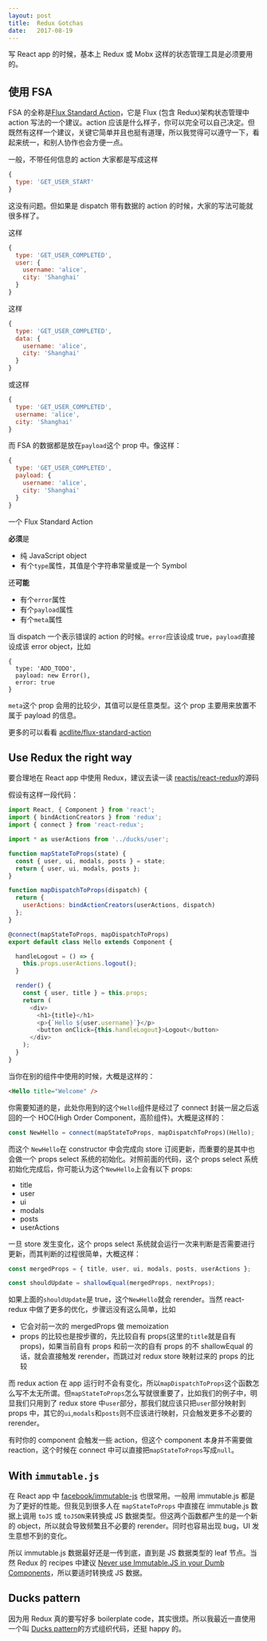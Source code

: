 ```yaml
---
layout: post
title:  Redux Gotchas
date:   2017-08-19
---
```


写 React app 的时候，基本上 Redux 或 Mobx 这样的状态管理工具是必须要用的。

## 使用 FSA

FSA 的全称是[Flux Standard Action](https://github.com/acdlite/flux-standard-action)，它是 Flux (包含 Redux)架构状态管理中 action 写法的一个建议。action 应该是什么样子，你可以完全可以自己决定。但既然有这样一个建议，关键它简单并且也挺有道理，所以我觉得可以遵守一下，看起来统一，和别人协作也会方便一点。

一般，不带任何信息的 action 大家都是写成这样

```js
{
  type: 'GET_USER_START'
}
```

这没有问题。但如果是 dispatch 带有数据的 action 的时候，大家的写法可能就很多样了。

这样

```js
{
  type: 'GET_USER_COMPLETED',
  user: {
    username: 'alice',
    city: 'Shanghai'
  }
}
```

这样

```js
{
  type: 'GET_USER_COMPLETED',
  data: {
    username: 'alice',
    city: 'Shanghai'
  }
}
```

或这样

```js
{
  type: 'GET_USER_COMPLETED',
  username: 'alice',
  city: 'Shanghai'
}
```

而 FSA 的数据都是放在`payload`这个 prop 中。像这样：

```js
{
  type: 'GET_USER_COMPLETED',
  payload: {
    username: 'alice',
    city: 'Shanghai'
  }
}
```

一个 Flux Standard Action

**必须**是

- 纯 JavaScript object
- 有个`type`属性，其值是个字符串常量或是一个 Symbol

还**可能**

- 有个`error`属性
- 有个`payload`属性
- 有个`meta`属性

当 dispatch 一个表示错误的 action 的时候。`error`应该设成 true，`payload`直接设成该 error object，比如

```
{
  type: 'ADD_TODO',
  payload: new Error(),
  error: true
}
```

`meta`这个 prop 会用的比较少，其值可以是任意类型。这个 prop 主要用来放置不属于 payload 的信息。

更多的可以看看  [acdlite/flux-standard-action](https://github.com/acdlite/flux-standard-action)


## Use Redux the right way

要合理地在 React app 中使用 Redux，建议去读一读 [reactjs/react-redux](https://github.com/reactjs/react-redux)的源码

假设有这样一段代码：

```js
import React, { Component } from 'react';
import { bindActionCreators } from 'redux';
import { connect } from 'react-redux';

import * as userActions from '../ducks/user';

function mapStateToProps(state) {
  const { user, ui, modals, posts } = state;
  return { user, ui, modals, posts };
}

function mapDispatchToProps(dispatch) {
  return {
    userActions: bindActionCreators(userActions, dispatch)
  };
}

@connect(mapStateToProps, mapDispatchToProps)
export default class Hello extends Component {

  handleLogout = () => {
    this.props.userActions.logout();
  }

  render() {
    const { user, title } = this.props;
    return (
      <div>
        <h1>{title}</h1>
        <p>{`Hello ${user.username}`}</p>
        <button onClick={this.handleLogout}>Logout</button>
      </div>
    );
  }
}
```

当你在别的组件中使用的时候，大概是这样的：

```html
<Hello title="Welcome" />
```

你需要知道的是，此处你用到的这个`Hello`组件是经过了 connect 封装一层之后返回的一个 HOC(High Order Component，高阶组件)。大概是这样的：

```js
const NewHello = connect(mapStateToProps, mapDispatchToProps)(Hello);
```

而这个 `NewHello`在 constructor 中会完成向 store 订阅更新，而重要的是其中也会做一个 props select 系统的初始化。对照前面的代码，这个 props select 系统初始化完成后，你可能认为这个`NewHello`上会有以下 props:

- title 
- user
- ui
- modals
- posts
- userActions

一旦 store 发生变化，这个 props select 系统就会运行一次来判断是否需要进行更新，而其判断的过程很简单，大概这样：

```js
const mergedProps = { title, user, ui, modals, posts, userActions };

const shouldUpdate = shallowEqual(mergedProps, nextProps);
```

如果上面的`shouldUpdate`是 true，这个`NewHello`就会 rerender。当然 react-redux 中做了更多的优化，步骤远没有这么简单，比如

- 它会对前一次的 mergedProps 做 memoization
- props 的比较也是按步骤的，先比较自有 props(这里的`title`就是自有 props)，如果当前自有 props 和前一次的自有 props 的不 shallowEqual 的话，就会直接触发 rerender，而跳过对 redux store 映射过来的 props 的比较

而 redux action 在 app 运行时不会有变化，所以`mapDispatchToProps`这个函数怎么写不太无所谓。但`mapStateToProps`怎么写就很重要了，比如我们的例子中，明显我们只用到了 redux store 中`user`部分，那我们就应该只把`user`部分映射到 props 中，其它的`ui`,`modals`和`posts`则不应该进行映射，只会触发更多不必要的 rerender。

有时你的 component 会触发一些 action，但这个 component 本身并不需要做 reaction，这个时候在 connect 中可以直接把`mapStateToProps`写成`null`。

## With `immutable.js`

在 React app 中  [facebook/immutable-js](https://github.com/facebook/immutable-js/) 也很常用。一般用 immutable.js 都是为了更好的性能。但我见到很多人在 `mapStateToProps` 中直接在 immutable.js 数据上调用 `toJS` 或 `toJSON`来转换成 JS 数据类型。但这两个函数都产生的是一个新的 object，所以就会导致频繁且不必要的 rerender。同时也容易出现 bug，UI 发生意想不到的变化。

所以 immutable.js 数据最好还是一传到底，直到是 JS 数据类型的 leaf 节点。当然 Redux 的 recipes 中建议 [Never use Immutable.JS in your Dumb Components](http://redux.js.org/docs/recipes/UsingImmutableJS.html#never-use-immutablejs-in-your-dumb-components)，所以要适时转换成 JS 数据。

## Ducks pattern

因为用 Redux 真的要写好多 boilerplate code，其实很烦。所以我最近一直使用一个叫 [Ducks pattern](https://github.com/erikras/ducks-modular-redux)的方式组织代码，还挺 happy 的。
